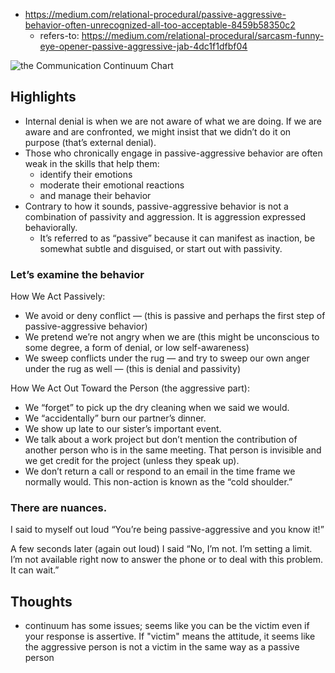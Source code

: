 
- https://medium.com/relational-procedural/passive-aggressive-behavior-often-unrecognized-all-too-acceptable-8459b58350c2
  - refers-to: https://medium.com/relational-procedural/sarcasm-funny-eye-opener-passive-aggressive-jab-4dc1f1dfbf04

![the Communication Continuum Chart](/assets/images/2024-11-11-07-32-23.png)

## Highlights

- Internal denial is when we are not aware of what we are doing. If we are aware and are confronted, we might insist that we didn’t do it on purpose (that’s external denial).
- Those who chronically engage in passive-aggressive behavior are often weak in the skills that help them:
    - identify their emotions
    - moderate their emotional reactions
    - and manage their behavior
- Contrary to how it sounds, passive-aggressive behavior is not a combination of passivity and aggression. It is aggression expressed behaviorally.
  - It’s referred to as “passive” because it can manifest as inaction, be somewhat subtle and disguised, or start out with passivity.


### Let’s examine the behavior

How We Act Passively:

- We avoid or deny conflict — (this is passive and perhaps the first step of passive-aggressive behavior)
- We pretend we’re not angry when we are (this might be unconscious to some degree, a form of denial, or low self-awareness)
- We sweep conflicts under the rug — and try to sweep our own anger under the rug as well — (this is denial and passivity)
 
How We Act Out Toward the Person (the aggressive part):
- We “forget” to pick up the dry cleaning when we said we would.
- We “accidentally” burn our partner’s dinner.
- We show up late to our sister’s important event.
- We talk about a work project but don’t mention the contribution of another person who is in the same meeting. That person is invisible and we get credit for the project (unless they speak up).
- We don’t return a call or respond to an email in the time frame we normally would. This non-action is known as the “cold shoulder.”

### There are nuances. 


I said to myself out loud “You’re being passive-aggressive and you know it!”

A few seconds later (again out loud) I said “No, I’m not. I’m setting a limit. I’m not available right now to answer the phone or to deal with this problem. It can wait.”

## Thoughts

- continuum has some issues; seems like you can be the victim even if your response is assertive. If "victim" means the attitude, it seems like the aggressive person is not a victim in the same way as a passive person